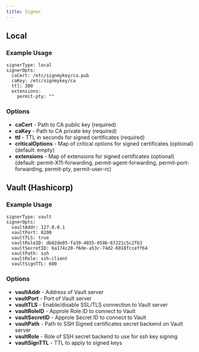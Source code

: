 ```yaml
---
title: Signer
---
```


## Local

### Example Usage

```
signerType: local
signerOpts:
  caCert: /etc/signmykey/ca.pub
  caKey: /etc/signmykey/ca
  ttl: 300
  extensions:
    permit-pty: ""
```

### Options

  * **caCert** - Path to CA public key (required)
  * **caKey** - Path to CA private key (required)
  * **ttl** - TTL in seconds for signed certificates (required)
  * **criticalOptions** - Map of critical options for signed certificates (optional) (default: empty)
  * **extensions** - Map of extensions for signed certificates (optional) (default: permit-X11-forwarding, permit-agent-forwarding, permit-port-forwarding, permit-pty, permit-user-rc)

## Vault (Hashicorp)

### Example Usage

```
signerType: vault
signerOpts:
  vaultAddr: 127.0.0.1
  vaultPort: 8200
  vaultTLS: true
  vaultRoleID: db02de05-fa39-4855-059b-67221c5c2f63
  vaultSecretID: 6a174c20-f6de-a53c-74d2-6018fcceff64
  vaultPath: ssh
  vaultRole: ssh-client
  vaultSignTTL: 600
```

### Options

  * **vaultAddr** - Address of Vault server
  * **vaultPort** - Port of Vault server
  * **vaultTLS** - Enable/disable SSL/TLS connection to Vault server
  * **vaultRoleID** - Approle Role ID to connect to Vault
  * **vaultSecretID** - Approle Secret ID to connect to Vault
  * **vaultPath** - Path to SSH Signed certificates secret backend on Vault server
  * **vaultRole** - Role of SSH secret backend to use for ssh key signing
  * **vaultSignTTL** - TTL to apply to signed keys
